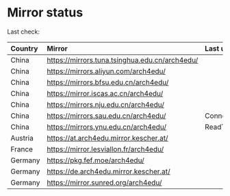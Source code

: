 <script src="./time.js"></script>
# Mirror status
Last check: <script type="text/javascript">localize(1688833455.2152815);</script>

|Country|Mirror|Last update|
|:------|:-----|:----------|
|China|https://mirrors.tuna.tsinghua.edu.cn/arch4edu/|<script type="text/javascript">localize(1688798136);</script>|
|China|https://mirrors.aliyun.com/arch4edu/|<script type="text/javascript">localize(1688711911);</script>|
|China|https://mirrors.bfsu.edu.cn/arch4edu/|<script type="text/javascript">localize(1688798136);</script>|
|China|https://mirror.iscas.ac.cn/arch4edu/|<script type="text/javascript">localize(1688798136);</script>|
|China|https://mirrors.nju.edu.cn/arch4edu/|<script type="text/javascript">localize(1688711911);</script>|
|China|https://mirrors.sau.edu.cn/arch4edu/|ConnectionError|
|China|https://mirrors.ynu.edu.cn/arch4edu/|ReadTimeout|
|Austria|https://at.arch4edu.mirror.kescher.at/|<script type="text/javascript">localize(1688798136);</script>|
|France|https://mirror.lesviallon.fr/arch4edu/|<script type="text/javascript">localize(1688798136);</script>|
|Germany|https://pkg.fef.moe/arch4edu/|<script type="text/javascript">localize(1688798136);</script>|
|Germany|https://de.arch4edu.mirror.kescher.at/|<script type="text/javascript">localize(1688798136);</script>|
|Germany|https://mirror.sunred.org/arch4edu/|<script type="text/javascript">localize(1688798136);</script>|

<script src="./tablefilter/tablefilter.js"></script>
<script src="./table.js"></script>